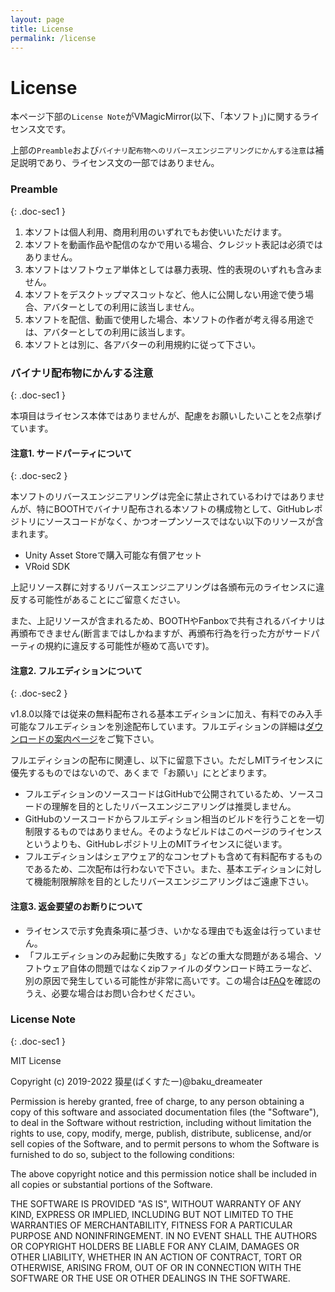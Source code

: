 ```yaml
---
layout: page
title: License
permalink: /license
---
```


# License

本ページ下部の`License Note`がVMagicMirror(以下、「本ソフト」)に関するライセンス文です。

上部の`Preamble`および`バイナリ配布物へのリバースエンジニアリングにかんする注意`は補足説明であり、ライセンス文の一部ではありません。

### Preamble
{: .doc-sec1 }

1. 本ソフトは個人利用、商用利用のいずれでもお使いいただけます。
2. 本ソフトを動画作品や配信のなかで用いる場合、クレジット表記は必須ではありません。
3. 本ソフトはソフトウェア単体としては暴力表現、性的表現のいずれも含みません。
4. 本ソフトをデスクトップマスコットなど、他人に公開しない用途で使う場合、アバターとしての利用に該当しません。
5. 本ソフトを配信、動画で使用した場合、本ソフトの作者が考え得る用途では、アバターとしての利用に該当します。
6. 本ソフトとは別に、各アバターの利用規約に従って下さい。


### バイナリ配布物にかんする注意
{: .doc-sec1 }

本項目はライセンス本体ではありませんが、配慮をお願いしたいことを2点挙げています。

#### 注意1. サードパーティについて
{: .doc-sec2 }

本ソフトのリバースエンジニアリングは完全に禁止されているわけではありませんが、特にBOOTHでバイナリ配布される本ソフトの構成物として、GitHubレポジトリにソースコードがなく、かつオープンソースではない以下のリソースが含まれます。

<div class="doc-ul" markdown="1">

- Unity Asset Storeで購入可能な有償アセット
- VRoid SDK

</div>

上記リソース群に対するリバースエンジニアリングは各頒布元のライセンスに違反する可能性があることにご留意ください。

また、上記リソースが含まれるため、BOOTHやFanboxで共有されるバイナリは再頒布できません(断言まではしかねますが、再頒布行為を行った方がサードパーティの規約に違反する可能性が極めて高いです)。


#### 注意2. フルエディションについて
{: .doc-sec2 }

v1.8.0以降では従来の無料配布される基本エディションに加え、有料でのみ入手可能なフルエディションを別途配布しています。フルエディションの詳細は[ダウンロードの案内ページ](./download)をご覧下さい。

フルエディションの配布に関連し、以下に留意下さい。ただしMITライセンスに優先するものではないので、あくまで「お願い」にとどまります。

<div class="doc-ul" markdown="1">

- フルエディションのソースコードはGitHubで公開されているため、ソースコードの理解を目的としたリバースエンジニアリングは推奨しません。
- GitHubのソースコードからフルエディション相当のビルドを行うことを一切制限するものではありません。そのようなビルドはこのページのライセンスというよりも、GitHubレポジトリ上のMITライセンスに従います。
- フルエディションはシェアウェア的なコンセプトも含めて有料配布するものであるため、二次配布は行わないで下さい。また、基本エディションに対して機能制限解除を目的としたリバースエンジニアリングはご遠慮下さい。

</div>

#### 注意3. 返金要望のお断りについて

<div class="doc-ul" markdown="1">

- ライセンスで示す免責条項に基づき、いかなる理由でも返金は行っていません。
- 「フルエディションのみ起動に失敗する」などの重大な問題がある場合、ソフトウェア自体の問題ではなくzipファイルのダウンロード時エラーなど、別の原因で発生している可能性が非常に高いです。この場合は[FAQ](./questions)を確認のうえ、必要な場合はお問い合わせください。

</div>

### License Note
{: .doc-sec1 }

MIT License

Copyright (c) 2019-2022 獏星(ばくすたー)@baku_dreameater

Permission is hereby granted, free of charge, to any person obtaining a copy
of this software and associated documentation files (the "Software"), to deal
in the Software without restriction, including without limitation the rights
to use, copy, modify, merge, publish, distribute, sublicense, and/or sell
copies of the Software, and to permit persons to whom the Software is
furnished to do so, subject to the following conditions:

The above copyright notice and this permission notice shall be included in all
copies or substantial portions of the Software.

THE SOFTWARE IS PROVIDED "AS IS", WITHOUT WARRANTY OF ANY KIND, EXPRESS OR
IMPLIED, INCLUDING BUT NOT LIMITED TO THE WARRANTIES OF MERCHANTABILITY,
FITNESS FOR A PARTICULAR PURPOSE AND NONINFRINGEMENT. IN NO EVENT SHALL THE
AUTHORS OR COPYRIGHT HOLDERS BE LIABLE FOR ANY CLAIM, DAMAGES OR OTHER
LIABILITY, WHETHER IN AN ACTION OF CONTRACT, TORT OR OTHERWISE, ARISING FROM,
OUT OF OR IN CONNECTION WITH THE SOFTWARE OR THE USE OR OTHER DEALINGS IN THE
SOFTWARE.
